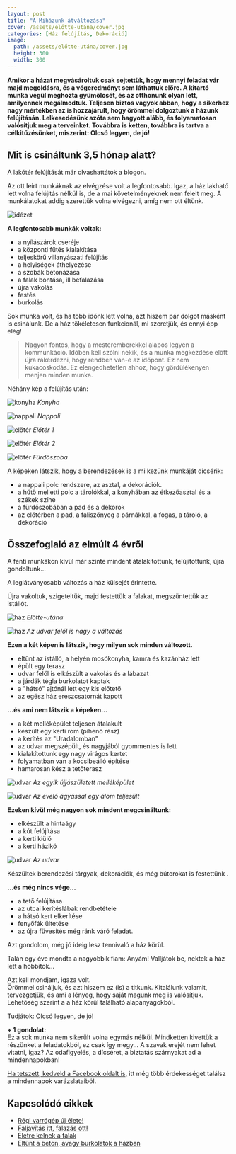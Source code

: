```yaml
---
layout: post
title: "A Miházunk átváltozása" 
cover: /assets/előtte-utána/cover.jpg
categories: [Ház felújítás, Dekoráció]
image:
  path: /assets/előtte-utána/cover.jpg
  height: 300
  width: 300
---
```


**Amikor a házat megvásároltuk csak sejtettük, hogy mennyi feladat vár majd megoldásra, és a végeredményt sem láthattuk előre. A  kitartó munka végül meghozta gyümölcsét, és az otthonunk olyan lett, amilyennek megálmodtuk. Teljesen biztos vagyok abban, hogy a sikerhez nagy mértékben az is hozzájárult, hogy örömmel dolgoztunk a házunk felújításán. Lelkesedésünk azóta sem hagyott alább, és folyamatosan valósítjuk meg a terveinket. Továbbra is ketten, továbbra is tartva a célkitűzésünket, miszerint: Olcsó legyen, de jó!**



## Mit is csináltunk 3,5 hónap alatt?



A lakótér felújítását már olvashattátok a blogon. 

Az ott leírt munkáknak az elvégzése volt a legfontosabb. Igaz, a ház lakható lett volna felújítás nélkül is, de a mai követelményeknek nem felelt meg. A munkálatokat addig szerettük volna elvégezni, amíg nem ott éltünk.


![idézet](/assets/előtte-utána/IMG_20190318_111544jav.jpg)


**A legfontosabb munkák voltak:**

* a nyílászárok cseréje
* a központi fűtés kialakítása
* teljeskörű villanyászati felújítás
* a helyiségek áthelyezése
* a szobák betonázása
* a falak bontása, ill befalazása
* újra vakolás
* festés 
* burkolás

Sok munka volt,  és ha több időnk lett volna, azt hiszem pár dolgot másként is csinálunk.
De a ház tökéletesen funkcionál, mi szeretjük, és ennyi épp elég!






> Nagyon fontos, hogy a mesteremberekkel alapos legyen a kommunkáció. Időben kell szólni nekik, és a munka megkezdése előtt újra rákérdezni, hogy rendben van-e az időpont. Ez nem kukacoskodás. Ez elengedhetetlen ahhoz, hogy gördülékenyen menjen minden munka.

Néhány kép a felújítás után: 


![konyha](/assets/előtte-utána/konyha.jpg)
_Konyha_

![nappali](/assets/előtte-utána/IMG_20190311_085045előtte-utána.jpg)
_Nappali_

![előtér](/assets/előtte-utána/IMG_20190311_085433előtte-utána.jpg)
_Előtér 1_

![előtér](/assets/előtte-utána/53382599_362051337720674_7760969830441680896_n.jpg)
_Előtér 2_


![előtér](/assets/előtte-utána/IMG_20190311_085754előtte-utánajav.jpg)
_Fürdőszoba_

A képeken látszik, hogy a berendezések is a mi kezünk munkáját dicsérik:

* a nappali polc rendszere, az asztal, a dekorációk. 
* a hűtő melletti polc a tárolókkal, a konyhában az étkezőasztal és a székek színe
* a fürdőszobában a pad és a dekorok
* az előtérben a pad, a faliszőnyeg a párnákkal, a fogas, a tároló, a dekoráció

## Összefoglaló az elmúlt 4 évről

A fenti munkákon kívül  már szinte mindent átalakítottunk, felújítottunk, újra gondoltunk...


A leglátványosabb változás a ház külsejét érintette.

Újra vakoltuk, szigeteltük, majd festettük a falakat, megszüntettük az istállót. 

![ház](/assets/előtte-utána/utca.jpg)
_Előtte-utána_


![ház](/assets/előtte-utána/udvar.jpg)
_Az udvar felől is nagy a változás_

**Ezen a két képen is látszik, hogy milyen sok minden változott.**

* eltűnt az istálló, a helyén mosókonyha, kamra és kazánház lett
* épült egy terasz 
* udvar felől is elkészült a vakolás és a lábazat 
* a járdák tégla burkolatot kaptak 
* a "hátsó" ajtónál lett egy kis előtető
* az egész ház ereszcsatornát kapott


**...és ami nem látszik a képeken...**

* a két melléképület teljesen átalakult
* készült egy kerti rom (pihenő rész)
* a kerítés az "Uradalomban"
* az udvar megszépült, és nagyjából gyommentes is lett
* kialakítottunk egy nagy virágos kertet
* folyamatban van a kocsibeálló építése
* hamarosan kész a tetőterasz 



![udvar](/assets/előtte-utána/20180709_183001.jpg) 
_Az egyik újjászületett melléképület_
 
 


![udvar](/assets/előtte-utána/DSCF3424.JPG) 
_Az évelő ágyással egy álom teljesült_


 **Ezeken kívül még nagyon sok mindent megcsináltunk:**
 
* elkészült a hintaágy
* a kút felújítása
* a kerti kiülő
* a kerti házikó


![udvar](/assets/előtte-utána/DSCF3332.JPG)
_Az udvar_




Készültek berendezési tárgyak, dekorációk, és még bútorokat is festettünk .

 
 
 
 **...és még nincs vége...**
 
 * a tető felújítása
 * az utcai kerítéslábak rendbetétele
 * a hátsó kert elkerítése
 * fenyőfák ültetése
 * az újra füvesítés még ránk váró feladat.
 
 
Azt gondolom, még jó ideig lesz tennivaló a ház körül.
 
Talán egy éve mondta a nagyobbik fiam: Anyám! Valljátok be, nektek a ház lett a hobbitok...
 
Azt kell mondjam, igaza volt.  
Örömmel csináljuk, és azt hiszem ez (is) a titkunk. Kitalálunk valamit, tervezgetjük, és ami a lényeg, hogy saját magunk meg is valósítjuk. Lehetőség szerint a a ház körül található alapanyagokból.



Tudjátok: Olcsó legyen, de jó!
 
 
 **+ 1 gondolat:**  
Ez a sok munka nem sikerült volna egymás nélkül. Mindketten kivettük a részünket a feladatokból, ez csak így megy... 
A szavak erejét nem lehet vitatni, igaz? Az odafigyelés, a dícséret, a biztatás szárnyakat ad a mindennapokban!


<a href="https://www.facebook.com/Var%C3%A1zsolj-otthont-360330751226066/" target="_blank">Ha tetszett, kedveld a Facebook oldalt is,</a> itt még több érdekességet találsz a mindennapok varázslataiból.



## Kapcsolódó cikkek



* [Régi varrógép új élete!](/2019-02-12/varrogepasztal)
* [Faljavítás itt, falazás ott!](/2019-02-18/afalak)
* [Életre kelnek a falak](/2019-03-01/színesfalak)
* [Eltűnt a beton, avagy burkolatok a házban](/2019-03-13/burkolatok)
 
